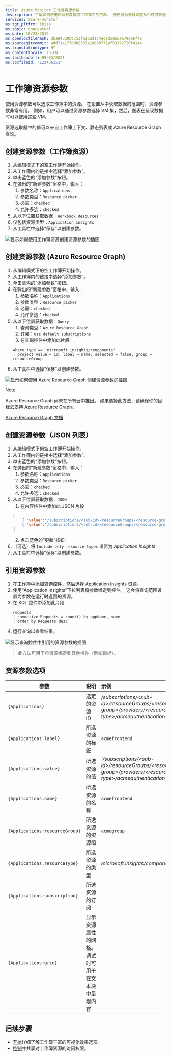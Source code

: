 ```yaml
---
title: Azure Monitor 工作簿资源参数
description: 了解如何使用资源参数选取工作簿中的资源。 使用资源参数设置从中获取数据的范围。
services: azure-monitor
ms.tgt_pltfrm: ibiza
ms.topic: conceptual
ms.date: 10/23/2019
ms.openlocfilehash: dba84320bb753fa162d1c4eced5de5ae79de6f48
ms.sourcegitcommit: add71a1f7dd82303a1eb3b771af53172726f4144
ms.translationtype: HT
ms.contentlocale: zh-CN
ms.lasthandoff: 09/03/2021
ms.locfileid: "123436151"
---
```

# <a name="workbook-resource-parameters"></a>工作簿资源参数

使用资源参数可以选取工作簿中的资源。 在设置从中获取数据的范围时，资源参数非常有用。 例如，用户可以通过资源参数选择 VM 集，然后，图表在呈现数据时可以使用这些 VM。

资源选取器中的值可以来自工作簿上下文、静态列表或 Azure Resource Graph 查询。

## <a name="creating-a-resource-parameter-workbook-resources"></a>创建资源参数（工作簿资源）
1. 从编辑模式下的空工作簿开始操作。
2. 从工作簿内的链接中选择“添加参数”。
3. 单击蓝色的“添加参数”按钮。
4. 在弹出的“新建参数”窗格中，输入：
    1. 参数名称：`Applications`
    2. 参数类型：`Resource picker`
    3. 必需：`checked`
    4. 允许多选：`checked`
5. 从以下位置获取数据：`Workbook Resources`
6. 仅包括资源类型：`Application Insights`
7. 从工具栏中选择“保存”以创建参数。

![显示如何使用工作簿资源创建资源参数的插图](./media/workbooks-resources/resource-create.png)

## <a name="creating-a-resource-parameter-azure-resource-graph"></a>创建资源参数 (Azure Resource Graph)
1. 从编辑模式下的空工作簿开始操作。
2. 从工作簿内的链接中选择“添加参数”。
3. 单击蓝色的“添加参数”按钮。
4. 在弹出的“新建参数”窗格中，输入：
    1. 参数名称：`Applications`
    2. 参数类型：`Resource picker`
    3. 必需：`checked`
    4. 允许多选：`checked`
5. 从以下位置获取数据：`Query`
    1. 查询类型：`Azure Resource Graph`
    2. 订阅：`Use default subscriptions`
    3. 在查询控件中添加此片段
    ```kusto
    where type == 'microsoft.insights/components'
    | project value = id, label = name, selected = false, group = resourceGroup
    ```
7. 从工具栏中选择“保存”以创建参数。

![显示如何使用 Azure Resource Graph 创建资源参数的插图](./media/workbooks-resources/resource-query.png)

> [!NOTE]
> Azure Resource Graph 尚未在所有云中推出。 如果选择此方法，请确保你的目标云支持 Azure Resource Graph。

[Azure Resource Graph 文档](../../governance/resource-graph/overview.md)

## <a name="creating-a-resource-parameter--json-list"></a>创建资源参数（JSON 列表）
1. 从编辑模式下的空工作簿开始操作。
2. 从工作簿内的链接中选择“添加参数”。
3. 单击蓝色的“添加参数”按钮。
4. 在弹出的“新建参数”窗格中，输入：
    1. 参数名称：`Applications`
    2. 参数类型：`Resource picker`
    3. 必需：`checked`
    4. 允许多选：`checked`
5. 从以下位置获取数据：`JSON`
    1. 在内容控件中添加此 JSON 片段
    ```json
    [
        { "value":"/subscriptions/<sub-id>/resourceGroups/<resource-group>/providers/<resource-type>/acmeauthentication", "label": "acmeauthentication", "selected":true, "group":"Acme Backend" },
        { "value":"/subscriptions/<sub-id>/resourceGroups/<resource-group>/providers/<resource-type>/acmeweb", "label": "acmeweb", "selected":false, "group":"Acme Frontend" }
    ]
    ```
    2. 点击蓝色的“更新”按钮。
6. （可选）将 `Include only resource types` 设置为 _Application Insights_
7. 从工具栏中选择“保存”以创建参数。

## <a name="referencing-a-resource-parameter"></a>引用资源参数
1. 在工作簿中添加查询控件，然后选择 Application Insights 资源。
2. 使用“Application Insights”下拉列表将参数绑定到控件。 这会将查询范围设置为参数在运行时返回的资源。
4. 在 KQL 控件中添加此片段
    ```kusto
    requests
    | summarize Requests = count() by appName, name
    | order by Requests desc
    ```
5. 运行查询以查看结果。 

![显示查询控件中引用的资源参数的插图](./media/workbooks-resources/resource-reference.png)

> 此方法可用于将资源绑定到其他控件（例如指标）。

## <a name="resource-parameter-options"></a>资源参数选项
| 参数 | 说明 | 示例 |
| ------------- |:-------------|:-------------|
| `{Applications}` | 选定的资源 ID | _/subscriptions/\<sub-id\>/resourceGroups/\<resource-group\>/providers/\<resource-type\>/acmeauthentication_ |
| `{Applications:label}` | 所选资源的标签 | `acmefrontend` |
| `{Applications:value}` | 所选资源的值 | _'/subscriptions/\<sub-id\>/resourceGroups/\<resource-group\>/providers/\<resource-type\>/acmeauthentication'_ |
| `{Applications:name}` | 所选资源的名称 | `acmefrontend` |
| `{Applications:resourceGroup}` | 所选资源的资源组 | `acmegroup` |
| `{Applications:resourceType}` | 所选资源的类型 | _microsoft.insights/components_ |
| `{Applications:subscription}` | 所选资源的订阅 |  |
| `{Applications:grid}` | 显示资源属性的网格。 调试时可用于在文本块中呈现内容  |  |

## <a name="next-steps"></a>后续步骤

* [开始](./workbooks-overview.md#visualizations)详细了解工作簿丰富的可视化效果选项。
* [控制](./workbooks-access-control.md)并共享对工作簿资源的访问权限。